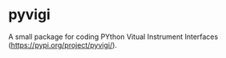 # pyvigi

A small package for coding PYthon Vitual Instrument Interfaces (https://pypi.org/project/pyvigi/).
